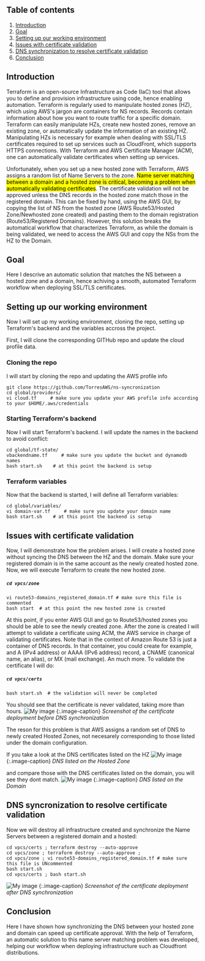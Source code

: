 ## Table of contents
1. [Introduction](#introduction)
2. [Goal](#goal)
3. [Setting up our working environment](#first)
4. [Issues with certificate validation](#issues)
5. [DNS synchronization to resolve certificate validation](#syncronization)
6. [Conclusion](#conclusion)

## Introduction <a name="introduction"></a>
Terraform is an open-source Infrastructure as Code (IaC) tool that allows you to define and provision infrastructure using code, hence enabling automation. Terraform is regularly used to manipulate hosted zones (HZ),  which using AWS's jargon are containers for NS records. Records contain information about how you want to route traffic for a specific domain. Terraform can easily manipulate HZs, create new hosted zones, remove an existing zone, or automatically update the information of an existing HZ. Manipulating HZs is necessary for example when dealing with SSL/TLS certificates required to set up services such as CloudFront, which supports HTTPS connections. With Terraform and AWS Certificate Manager (ACM), one can automatically validate certificates when setting up services. 

Unfortunately, when you set up a new hosted zone with Terraform, AWS assigns a random list of Name Servers to the zone. <mark>Name server matching between a domain and a hosted zone is critical, becoming a problem when automatically validating certificates</mark>. The certificate validation will not be approved unless the DNS records in the hosted zone match those in the registered domain.
This can be fixed by hand, using the AWS GUI, by copying the list of NS from the hosted zone (AWS Route53/Hosted Zone/Newhosted zone created) and pasting them to the domain registration (Route53/Registered Domains). However, this solution breaks the automatical workflow that characterizes Terraform, as while the domain is being validated, we need to access the AWS GUI and copy the NSs from the HZ to the Domain.

## Goal <a name="goal"></a>
<div class="alert alert-block alert-info">
Here I descrive an automatic solution that matches the NS between a hosted zone and a domain, hence achiving a smooth, automated Terraform workflow when deploying SSL/TLS certificates.
</div>

## Setting up our working environment <a name="first"></a>

Now I will set up my working environment, cloning the repo, setting up Terraform's backend and the variables accross the project.


First, I will clone the corresponding GITHub repo and update the cloud profile data.

### Cloning the repo
I will start by cloning the repo and updating the AWS profile info

 ```
git clone https://github.com/TorresAWS/ns-syncronization
cd global/providers/
vi cloud.tf     # make sure you update your AWS profile info according to your $HOME/.aws/credentials
```

### Starting Terraform's backend
Now I will start Terraform's backend. I will update the names in the backend to avoid conflict:

```
cd global/tf-state/
vbackendname.tf     # make sure you update the bucket and dynamodb names
bash start.sh    # at this point the backend is setup
```

### Terraform variables
Now that the backend is started, I will define all Terraform variables:

```
cd global/variables/
vi domain-var.tf     # make sure you update your domain name
bash start.sh    # at this point the backend is setup
```

## Issues with certificate validation <a name="issues"></a>

Now, I will demonstrate how the problem arises. I will create a hosted zone without syncing the DNS between the HZ and the domain. Make sure your registered domain is in the same account as the newly created hosted zone. Now, we will execute Terraform to create the new hosted zone. 

<h5 a><strong><code>cd vpcs/zone</code></strong></h5>

```
vi route53-domains_registered_domain.tf # make sure this file is commented
bash start  # at this point the new hosted zone is created
```

At this point, if you enter AWS GUI and go to Route53/hosted zones you should be able to see the newly created zone. After the zone is created I will attempt to validate a certificate using ACM, the AWS service in charge of validating certificates. Note that in the context of Amazon Route 53 is just a container of DNS records. In that container, you could create for example, and A (IPv4 address) or AAAA (IPv6 address) record, a  CNAME (canonical name, an alias), or MX (mail exchange). An much more. To validate the certificate I will do:
 
<h5 a><strong><code>cd vpcs/certs</code></strong></h5>

```
bash start.sh  # the validation will never be completed
```

You should see that the certificate is never validated, taking more than hours. 
![My image](../../img/sync-ns-img1.png)
{:.image-caption}
*Screenshot of the certificate deployment before DNS synchronization*

The reson for this problem is that AWS assigns a random set of DNS to newly created Hosted Zones, not necesarely corresponding to those listed under the domain configuration.


If you take a look at the DNS certificates listed on the HZ
![My image](../../img/sync-ns-img3.png)
{:.image-caption}
*DNS listed on the Hosted Zone*

and compare those with the DNS certificates listed on the domain, you will see they dont match.
![My image](../../img/sync-ns-img4.png)
{:.image-caption}
*DNS listed on the Domain*


## DNS syncronization to resolve certificate validation <a name="syncronization"></a>
Now we will destroy all infrastructure created and synchronize the Name Servers between a registered domain and a hosted:

```
cd vpcs/certs ; terraform destroy --auto-approve
cd vpcs/zone ; terraform destroy --auto-approve ;
cd vpcs/zone ; vi route53-domains_registered_domain.tf # make sure this file is UNcommented
bash start.sh
cd vpcs/certs ; bash start.sh  
```

![My image](../../img/sync-ns-img2.png)
{:.image-caption}
*Screenshot of the certificate deployment after DNS synchronization*

## Conclusion <a name="conclusion"></a>
<div class="alert alert-block alert-info">
Here I have shown how synchronizing the DNS between your hosted zone and domain can speed up certificate approval. With the help of Terraform, an automatic solution to this name server matching problem was developed, helping our workflow when deploying infrastructure such as Cloudfront distributions.
</div>

